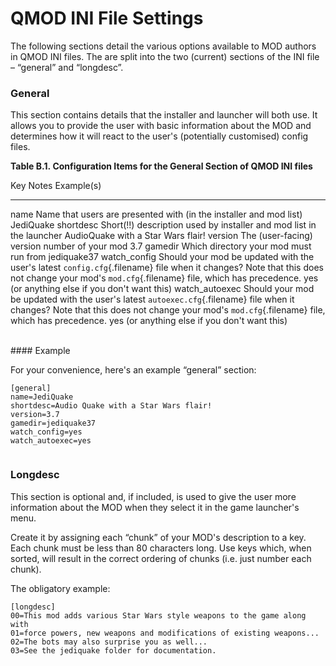 QMOD INI File Settings
======================

The following sections detail the various options available to MOD
authors in QMOD INI files. The are split into the two (current) sections
of the INI file – “general” and “longdesc”.

### General

This section contains details that the installer and launcher will both
use. It allows you to provide the user with basic information about the
MOD and determines how it will react to the user's (potentially
customised) config files.

**Table B.1. Configuration Items for the General Section of QMOD INI
files**

  Key               Notes                                                                                                                                                                                          Example(s)
  ----------------- ---------------------------------------------------------------------------------------------------------------------------------------------------------------------------------------------- -----------------------------------------------
  name              Name that users are presented with (in the installer and mod list)                                                                                                                             JediQuake
  shortdesc         Short(!!) description used by installer and mod list in the launcher                                                                                                                           AudioQuake with a Star Wars flair!
  version           The (user-facing) version number of your mod                                                                                                                                                   3.7
  gamedir           Which directory your mod must run from                                                                                                                                                         jediquake37
  watch\_config     Should your mod be updated with the user's latest `config.cfg`{.filename} file when it changes? Note that this does not change your mod's `mod.cfg`{.filename} file, which has precedence.     yes (or anything else if you don't want this)
  watch\_autoexec   Should your mod be updated with the user's latest `autoexec.cfg`{.filename} file when it changes? Note that this does not change your mod's `mod.cfg`{.filename} file, which has precedence.   yes (or anything else if you don't want this)

\
 \#\#\#\# Example

For your convenience, here's an example “general” section:

~~~~ {.screen}
[general]
name=JediQuake
shortdesc=Audio Quake with a Star Wars flair!
version=3.7
gamedir=jediquake37
watch_config=yes
watch_autoexec=yes
                
~~~~

### Longdesc

This section is optional and, if included, is used to give the user more
information about the MOD when they select it in the game launcher's
menu.

Create it by assigning each “chunk” of your MOD's description to a key.
Each chunk must be less than 80 characters long. Use keys which, when
sorted, will result in the correct ordering of chunks (i.e. just number
each chunk).

The obligatory example:

~~~~ {.screen}
[longdesc]
00=This mod adds various Star Wars style weapons to the game along with
01=force powers, new weapons and modifications of existing weapons...
02=The bots may also surprise you as well...
03=See the jediquake folder for documentation.
            
~~~~
